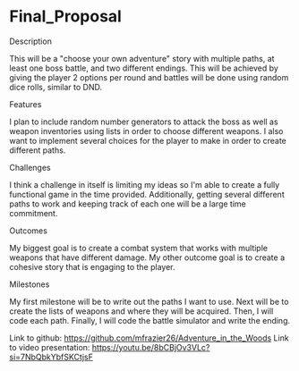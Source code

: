 # Final_Proposal


Description

This will be a "choose your own adventure" story with multiple paths, at least one boss battle, and two different endings.
This will be achieved by giving the player 2 options per round and battles will be done using random dice rolls, similar to DND.


Features

I plan to include random number generators to attack the boss as well as weapon inventories using lists in order to choose different weapons.
I also want to implement several choices for the player to make in order to create different paths.


Challenges

I think a challenge in itself is limiting my ideas so I'm able to create a fully functional game in the time provided.
Additionally, getting several different paths to work and keeping track of each one will be a large time commitment.



Outcomes

My biggest goal is to create a combat system that works with multiple weapons that have different damage.
My other outcome goal is to create a cohesive story that is engaging to the player.


Milestones

My first milestone will be to write out the paths I want to use. 
Next will be to create the lists of weapons and where they will be acquired. 
Then, I will code each path.
Finally, I will code the battle simulator and write the ending. 


Link to github: https://github.com/mfrazier26/Adventure_in_the_Woods
Link to video presentation: https://youtu.be/8bCBjOv3VLc?si=7NbQbkYbfSKCtjsF

